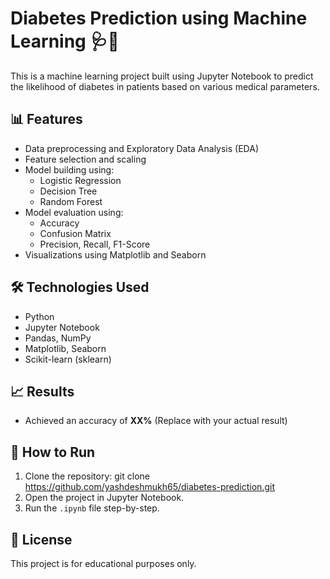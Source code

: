 # Diabetes Prediction using Machine Learning 🩺🤖

This is a machine learning project built using Jupyter Notebook to predict the likelihood of diabetes in patients based on various medical parameters.

## 📊 Features
- Data preprocessing and Exploratory Data Analysis (EDA)
- Feature selection and scaling
- Model building using:
  - Logistic Regression
  - Decision Tree
  - Random Forest
- Model evaluation using:
  - Accuracy
  - Confusion Matrix
  - Precision, Recall, F1-Score
- Visualizations using Matplotlib and Seaborn

## 🛠️ Technologies Used
- Python
- Jupyter Notebook
- Pandas, NumPy
- Matplotlib, Seaborn
- Scikit-learn (sklearn)

## 📈 Results
- Achieved an accuracy of **XX%** (Replace with your actual result)

## 📁 How to Run
1. Clone the repository:
   git clone https://github.com/yashdeshmukh65/diabetes-prediction.git
2. Open the project in Jupyter Notebook.
3. Run the `.ipynb` file step-by-step.

## 📄 License
This project is for educational purposes only.

